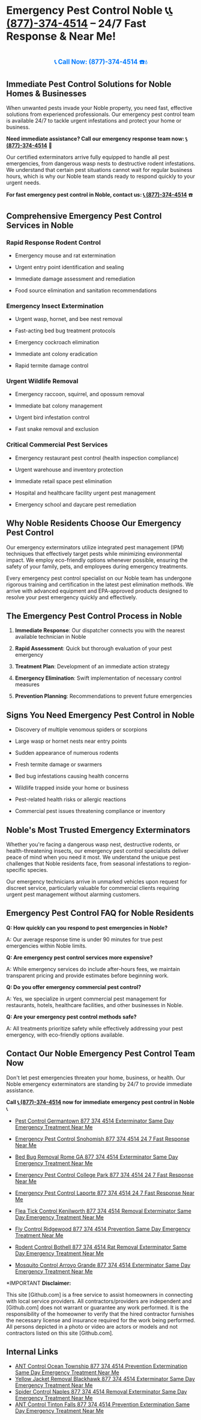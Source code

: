 # Emergency Pest Control Noble 📞[📞 (877)-374-4514](https://pest-control-4514.netlify.app) – 24/7 Fast Response & Near Me! 
# 

<p align="center" style="font-size: 1.2em; font-weight: bold; margin: 20px 0;">
  <a href="https://pest-control-4514.netlify.app" target="_blank" style="color: #007BFF; text-decoration: none;">📞 Call Now: (877)-374-4514 ☎️💧</a>
</p>

## Immediate Pest Control Solutions for Noble Homes & Businesses

When unwanted pests invade your Noble property, you need fast, effective solutions from experienced professionals. Our emergency pest control team is available 24/7 to tackle urgent infestations and protect your home or business.

**Need immediate assistance? Call our emergency response team now: [📞 (877)-374-4514](https://pest-control-4514.netlify.app)** 📱

Our certified exterminators arrive fully equipped to handle all pest emergencies, from dangerous wasp nests to destructive rodent infestations. We understand that certain pest situations cannot wait for regular business hours, which is why our Noble team stands ready to respond quickly to your urgent needs.

**For fast emergency pest control in Noble, contact us: [📞 (877)-374-4514](https://pest-control-4514.netlify.app)** ☎️

## Comprehensive Emergency Pest Control Services in Noble

### Rapid Response Rodent Control

- Emergency mouse and rat extermination  

- Urgent entry point identification and sealing  

- Immediate damage assessment and remediation  

- Food source elimination and sanitation recommendations  

### Emergency Insect Extermination

- Urgent wasp, hornet, and bee nest removal  

- Fast-acting bed bug treatment protocols  

- Emergency cockroach elimination  

- Immediate ant colony eradication  

- Rapid termite damage control  

### Urgent Wildlife Removal

- Emergency raccoon, squirrel, and opossum removal  

- Immediate bat colony management  

- Urgent bird infestation control  

- Fast snake removal and exclusion  

### Critical Commercial Pest Services

- Emergency restaurant pest control (health inspection compliance)  

- Urgent warehouse and inventory protection  

- Immediate retail space pest elimination  

- Hospital and healthcare facility urgent pest management  

- Emergency school and daycare pest remediation  

## Why Noble Residents Choose Our Emergency Pest Control

Our emergency exterminators utilize integrated pest management (IPM) techniques that effectively target pests while minimizing environmental impact. We employ eco-friendly options whenever possible, ensuring the safety of your family, pets, and employees during emergency treatments.

Every emergency pest control specialist on our Noble team has undergone rigorous training and certification in the latest pest elimination methods. We arrive with advanced equipment and EPA-approved products designed to resolve your pest emergency quickly and effectively.

## The Emergency Pest Control Process in Noble

1. **Immediate Response**: Our dispatcher connects you with the nearest available technician in Noble  

2. **Rapid Assessment**: Quick but thorough evaluation of your pest emergency  

3. **Treatment Plan**: Development of an immediate action strategy  

4. **Emergency Elimination**: Swift implementation of necessary control measures  

5. **Prevention Planning**: Recommendations to prevent future emergencies  

## Signs You Need Emergency Pest Control in Noble

- Discovery of multiple venomous spiders or scorpions  

- Large wasp or hornet nests near entry points  

- Sudden appearance of numerous rodents  

- Fresh termite damage or swarmers  

- Bed bug infestations causing health concerns  

- Wildlife trapped inside your home or business  

- Pest-related health risks or allergic reactions  

- Commercial pest issues threatening compliance or inventory  

## Noble's Most Trusted Emergency Exterminators

Whether you're facing a dangerous wasp nest, destructive rodents, or health-threatening insects, our emergency pest control specialists deliver peace of mind when you need it most. We understand the unique pest challenges that Noble residents face, from seasonal infestations to region-specific species.

Our emergency technicians arrive in unmarked vehicles upon request for discreet service, particularly valuable for commercial clients requiring urgent pest management without alarming customers.

## Emergency Pest Control FAQ for Noble Residents

**Q: How quickly can you respond to pest emergencies in Noble?**  

A: Our average response time is under 90 minutes for true pest emergencies within Noble limits.

**Q: Are emergency pest control services more expensive?**  

A: While emergency services do include after-hours fees, we maintain transparent pricing and provide estimates before beginning work.

**Q: Do you offer emergency commercial pest control?**  

A: Yes, we specialize in urgent commercial pest management for restaurants, hotels, healthcare facilities, and other businesses in Noble.

**Q: Are your emergency pest control methods safe?**  

A: All treatments prioritize safety while effectively addressing your pest emergency, with eco-friendly options available.

## Contact Our Noble Emergency Pest Control Team Now

Don't let pest emergencies threaten your home, business, or health. Our Noble emergency exterminators are standing by 24/7 to provide immediate assistance.

**Call [📞 (877)-374-4514](https://pest-control-4514.netlify.app) now for immediate emergency pest control in Noble** 📞


- [Pest Control Germantown 877 374 4514 Exterminator Same Day Emergency Treatment Near Me](https://github.com/allyoucaneatsushiin/plumbing-texas/blob/main/Pest-Control-Germantown-877-374-4514-Exterminator-Same-Day-Emergency-Treatment-Near-Me.md)
- [Emergency Pest Control Snohomish 877 374 4514 24 7 Fast Response Near Me](https://github.com/allyoucaneatsushiin/plumbing-texas/blob/main/Emergency-Pest-Control-Snohomish-877-374-4514-24-7-Fast-Response-Near-Me.md)
- [Bed Bug Removal Rome GA 877 374 4514 Exterminator Same Day Emergency Treatment Near Me](https://github.com/allyoucaneatsushiin/plumbing-texas/blob/main/Bed-Bug-Removal-Rome-GA-877-374-4514-Exterminator-Same-Day-Emergency-Treatment-Near-Me.md)


- [Emergency Pest Control College Park 877 374 4514 24 7 Fast Response Near Me](https://github.com/allyoucaneatsushiin/plumbing-texas/blob/main/Emergency-Pest-Control-College-Park-877-374-4514-24-7-Fast-Response-Near-Me.md)
- [Emergency Pest Control Laporte 877 374 4514 24 7 Fast Response Near Me](https://github.com/allyoucaneatsushiin/plumbing-texas/blob/main/Emergency-Pest-Control-Laporte-877-374-4514-24-7-Fast-Response-Near-Me.md)
- [Flea Tick Control Kenilworth 877 374 4514 Removal Exterminator Same Day Emergency Treatment Near Me](https://github.com/allyoucaneatsushiin/plumbing-texas/blob/main/Flea-Tick-Control-Kenilworth-877-374-4514-Removal-Exterminator-Same-Day-Emergency-Treatment-Near-Me.md)


- [Fly Control Ridgewood 877 374 4514 Prevention Same Day Emergency Treatment Near Me](https://github.com/allyoucaneatsushiin/plumbing-texas/blob/main/Fly-Control-Ridgewood-877-374-4514-Prevention-Same-Day-Emergency-Treatment-Near-Me.md)
- [Rodent Control Bothell 877 374 4514 Rat Removal Exterminator Same Day Emergency Treatment Near Me](https://github.com/allyoucaneatsushiin/plumbing-texas/blob/main/Rodent-Control-Bothell-877-374-4514-Rat-Removal-Exterminator-Same-Day-Emergency-Treatment-Near-Me.md)
- [Mosquito Control Arroyo Grande 877 374 4514 Exterminator Same Day Emergency Treatment Near Me](https://github.com/allyoucaneatsushiin/plumbing-texas/blob/main/Mosquito-Control-Arroyo-Grande-877-374-4514-Exterminator-Same-Day-Emergency-Treatment-Near-Me.md)


*IMPORTANT **Disclaimer:**  

This site [Github.com] is a free service to assist homeowners in connecting with local service providers. All contractors/providers are independent and [Github.com] does not warrant or guarantee any work performed. It is the responsibility of the homeowner to verify that the hired contractor furnishes the necessary license and insurance required for the work being performed. All persons depicted in a photo or video are actors or models and not contractors listed on this site [Github.com].


## Internal Links
- [ANT Control Ocean Township 877 374 4514 Prevention Extermination Same Day Emergency Treatment Near Me](https://github.com/allyoucaneatsushiin/plumbing-texas/blob/main/ANT-Control-Ocean-Township-877-374-4514-Prevention-Extermination-Same-Day-Emergency-Treatment-Near-Me.md)
- [Yellow Jacket Removal Blackhawk 877 374 4514 Exterminator Same Day Emergency Treatment Near Me](https://github.com/allyoucaneatsushiin/plumbing-texas/blob/main/Yellow-Jacket-Removal-Blackhawk-877-374-4514-Exterminator-Same-Day-Emergency-Treatment-Near-Me.md)
- [Spider Control Naples 877 374 4514 Removal Exterminator Same Day Emergency Treatment Near Me](https://github.com/allyoucaneatsushiin/plumbing-texas/blob/main/Spider-Control-Naples-877-374-4514-Removal-Exterminator-Same-Day-Emergency-Treatment-Near-Me.md)
- [ANT Control Tinton Falls 877 374 4514 Prevention Extermination Same Day Emergency Treatment Near Me](https://github.com/allyoucaneatsushiin/plumbing-texas/blob/main/ANT-Control-Tinton-Falls-877-374-4514-Prevention-Extermination-Same-Day-Emergency-Treatment-Near-Me.md)
